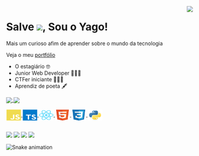 <img align="right" src="https://raw.githubusercontent.com/gist/Intern-Yago/8d96838240df3df711f2a4fd6ee9736c/raw/46d21ba3540ac738c1d3018dea9077bc5a374b59/githubcard.svg" height="660em"/>
<h1>Salve <img src="https://raw.githubusercontent.com/kaueMarques/kaueMarques/master/hi.gif" height="30px">, Sou o Yago!</h1>
Mais um curioso afim de aprender sobre o mundo da tecnologia

<p>Veja o meu <a href="https://intern-yago.github.io/" target="_blank">portfólio</a></p>

- O estagiário 🤓
- Junior Web Developer 👨🏽‍💻
- CTFer iniciante 🕵🏽‍♂️
- Aprendiz de poeta 🖋️
<div align="left">
  <a href="https://github.com/intern-yago">
  <img align="center" height="150em" src="https://github-readme-stats.vercel.app/api?username=intern-yago&show_icons=true&include_all_commits=false&count_private=true&text_color=FFFFFF&title_color=ff6e00&bg_color=000000&icon_color=ff0000&boder_color=FFFFFF&include_all_commits=true"/>
  <img align="center" height="180em" src="https://github-readme-stats.vercel.app/api/top-langs/?username=intern-yago&layout=compact&langs_count=5&text_color=FFFFFF&title_color=ffFFff&bg_color=000000&icon_color=0033CC&boder_color=FFFFFF"/>
</div>
  <div style="display: inline_block"><br>
  <img align="center" alt="Rafa-Js" height="30" width="40" src="https://raw.githubusercontent.com/devicons/devicon/master/icons/javascript/javascript-plain.svg">
  <img align="center" alt="Rafa-Ts" height="30" width="40" src="https://raw.githubusercontent.com/devicons/devicon/master/icons/typescript/typescript-plain.svg">
  <img align="center" alt="Rafa-React" height="30" width="40" src="https://raw.githubusercontent.com/devicons/devicon/master/icons/react/react-original.svg">
  <img align="center" alt="Rafa-HTML" height="30" width="40" src="https://raw.githubusercontent.com/devicons/devicon/master/icons/html5/html5-original.svg">
  <img align="center" alt="Rafa-CSS" height="30" width="40" src="https://raw.githubusercontent.com/devicons/devicon/master/icons/css3/css3-original.svg">
  <img align="center" alt="Rafa-Python" height="30" width="40" src="https://raw.githubusercontent.com/devicons/devicon/master/icons/python/python-original.svg">
</div>
  
  ##
  
  <div>
    <a href="https://instagram.com/ti_intern" target="_blank"><img src="https://img.shields.io/badge/-Instagram-%23E4405F?style=for-the-badge&logo=instagram&logoColor=white" target="_blank"></a>
    <a href="https://mail.google.com/mail/?view=cm&fs=1&tf=1&to=yago.commercial@gmail.com"><img src="https://img.shields.io/badge/-Gmail-ff0000?style=for-the-badge&logo=gmail&logoColor=white" target="_blank"></a>
  <a href="https://www.linkedin.com/in/yago-victor-0892481b4/" target="_blank"><img src="https://img.shields.io/badge/-LinkedIn-0071aa?style=for-the-badge&logo=linkedin&logoColor=white" target="_blank"></a> 
    <a href="https://twitter.com/pequeno_poetist" target="_blank"><img src="https://img.shields.io/badge/Twitter-1A8CD8?style=for-the-badge&logo=twitter&logoColor=white" target="_blank"></a> 
  </div>
  
  ![Snake animation](https://github.com/intern-yago/intern-yago/blob/output/github-contribution-grid-snake.svg)


